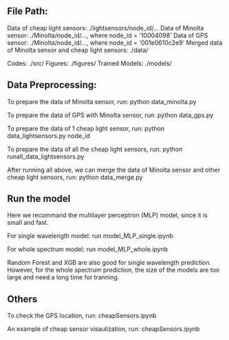 

## File Path:

Data of cheap light sensors:	./lightsensors/node_id/...
Data of Minolta sensor:			./Minolta/node_id/..., where node_id = '10004098'
Data of GPS sensor:				./Minolta/node_id/..., where node_id = '001e0610c2e9'
Merged data of Minolta sensor and cheap light sensors:
								./data/

Codes:				./src/
Figures:			./figures/
Trained Models:		./models/


## Data Preprocessing:

To prepare the data of Minolta sensor,
	run: python data_minolta.py

To prepare the data of GPS with Minolta sensor,
	run: python data_gps.py

To prepare the data of 1 cheap light sensor,
	run: python data_lightsensors.py node_id

To prepare the data of all the cheap light sensors,
	run: python runall_data_lightsensors.py

After running all above, we can merge the data of Minolta sensor and other cheap light sensors,
	run: python data_merge.py



## Run the model

Here we recommand the multilayer perceptron (MLP) model, since it is small and fast.

For single wavelength model:
	run model_MLP_single.ipynb

For whole spectrum model:
	run model_MLP_whole.ipynb


Random Forest and XGB are also good for single wavelength prediction. However, for the whole spectrum prediction, the size of the models are too large and need a long time for tranning.


## Others

To check the GPS location,
run: cheapSensors.ipynb

An example of cheap sensor visaulization,
run: cheapSensors.ipynb
